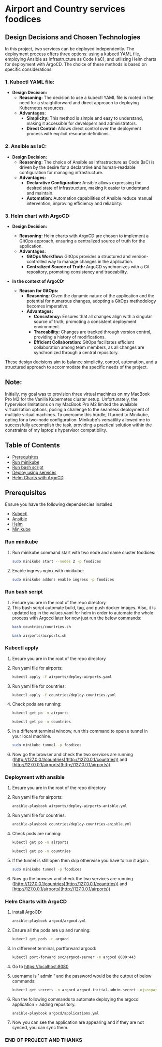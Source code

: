 # Airport and Country services foodices

## Design Decisions and Chosen Technologies

In this project, two services can be deployed independently. The deployment process offers three options: using a kubectl YAML file, employing Ansible as Infrastructure as Code (IaC), and utilizing Helm charts for deployment with ArgoCD. The choice of these methods is based on specific considerations:

### 1. Kubectl YAML file:

- **Design Decision:**
  - **Reasoning:** The decision to use a kubectl YAML file is rooted in the need for a straightforward and direct approach to deploying Kubernetes resources.
  - **Advantages:**
    - **Simplicity:** This method is simple and easy to understand, making it accessible for developers and administrators.
    - **Direct Control:** Allows direct control over the deployment process with explicit resource definitions.

### 2. Ansible as IaC:

- **Design Decision:**
  - **Reasoning:** The choice of Ansible as Infrastructure as Code (IaC) is driven by the desire for a declarative and human-readable configuration for managing infrastructure.
  - **Advantages:**
    - **Declarative Configuration:** Ansible allows expressing the desired state of infrastructure, making it easier to understand and maintain.
    - **Automation:** Automation capabilities of Ansible reduce manual intervention, improving efficiency and reliability.

### 3. Helm chart with ArgoCD:

- **Design Decision:**
  - **Reasoning:** Helm charts with ArgoCD are chosen to implement a GitOps approach, ensuring a centralized source of truth for the application.
  - **Advantages:**
    - **GitOps Workflow:** GitOps provides a structured and version-controlled way to manage changes in the application.
    - **Centralized Source of Truth:** ArgoCD synchronizes with a Git repository, promoting consistency and traceability.

- **In the context of ArgoCD:**
  - **Reason for GitOps:**
    - **Reasoning:** Given the dynamic nature of the application and the potential for numerous changes, adopting a GitOps methodology becomes imperative.
    - **Advantages:**
      - **Consistency:** Ensures that all changes align with a singular source of truth, promoting a consistent deployment environment.
      - **Traceability:** Changes are tracked through version control, providing a history of modifications.
      - **Efficient Collaboration:** GitOps facilitates efficient collaboration among team members, as all changes are synchronized through a central repository.

These design decisions aim to balance simplicity, control, automation, and a structured approach to accommodate the specific needs of the project.

## **Note:**

Initially, my goal was to provision three virtual machines on my MacBook Pro M2 for the Vanilla Kubernetes cluster setup. Unfortunately, the hypervisor limitations on my MacBook Pro M2 limited the available virtualization options, posing a challenge to the seamless deployment of multiple virtual machines. To overcome this hurdle, I turned to Minikube, opting for a two-node configuration. Minikube's versatility allowed me to successfully accomplish the task, providing a practical solution within the constraints of my laptop's hypervisor compatibility.

## Table of Contents

- [Prerequisites](#prerequisites)
- [Run minikube](#run-minikube)
- [Run bash script](#run-bash-script)
- [Deploy using services ](#kubectl-apply)
- [Helm Charts with ArgoCD](#helm-charts-with-argocd)

## Prerequisites

Ensure you have the following dependencies installed:

- [Kubectl](https://kubernetes.io/docs/tasks/tools/install-kubectl/)
- [Ansible](https://docs.ansible.com/ansible/latest/installation_guide/intro_installation.html)
- [Helm](https://helm.sh/docs/intro/install/)
- [Minikube](https://minikube.sigs.k8s.io/docs/start/)

### Run minikube

1. Run minikube command start with two node and name cluster foodices:

    ```bash
    sudo minikube start --nodes 2 -p foodices
    ```

2. Enable ingress nginx with minikube:

    ```bash
    sudo minikube addons enable ingress -p foodices
    ```
### Run bash script
1. Ensure you are in the root of the repo directory
2. This bash script automate build, tag, and push docker images. Also, it is updated tag in the values.yaml for helm in order to automate the whole process with Argocd later for now just run the below commands:
    ```bash
    bash countries/countries.sh
    ```
    ```bash
    bash airports/airports.sh
    ```
### Kubectl apply

1. Ensure you are in the root of the repo directory

2. Run yaml file for airports:

    ```bash
    kubectl apply -f airports/deploy-airports.yaml
    ```
3. Run yaml file for countries:

    ```bash
    kubectl apply -f countries/deploy-countries.yaml
    ```
4. Check pods are running:
    ```bash
    kubectl get po -n airports
    ```
    ```bash
    kubectl get po -n countries
    ```
5. In a different terminal window, run this command to open a tunnel in your local machine.
    ```bash
    sudo minikube tunnel -p foodices
    ```
6. Now go the browser and check the two services are running ([http://127.0.0.1/countries](http://127.0.0.1/countries)) and [http://127.0.0.1/airports](http://127.0.0.1/airports))


### Deployment with ansible
1. Ensure you are in the root of the repo directory

2. Run yaml file for airports:

    ```bash
    ansible-playbook airports/deploy-airports-anisble.yml
    ```
3. Run yaml file for countries:

    ```bash
    ansible-playbook countries/deploy-countries-anisble.yml
    ```
4. Check pods are running:
    ```bash
    kubectl get po -n airports
    ```
    ```bash
    kubectl get po -n countries
    ```
5. If the tunnel is still open then skip otherwise you have to run it again.
    ```bash
    sudo minikube tunnel -p foodices
    ```
6. Now go the browser and check the two services are running ([http://127.0.0.1/countries](http://127.0.0.1/countries)) and [http://127.0.0.1/airports](http://127.0.0.1/airports))
### Helm Charts with ArgoCD

1. Install ArgoCD:

    ```bash
    ansible-playbook argocd/argocd.yml
    ```

2. Ensure all the pods are up and running:

    ```bash
    kubectl get pods -n argocd
    ```
3. In differenet terminal, portforward argocd:

    ```bash
    kubectl port-forward svc/argocd-server -n argocd 8080:443
    ```
4. Go to [https://localhost:8080](https://localhost:8080)
5. username is ' admin ' and the password would be the output of below commands:
    ```bash
    kubectl get secrets -n argocd argocd-initial-admin-secret -ojsonpath={'.data.password'} | base64 -d ; echo ""
    ```
6. Run the following commands to automate deploying the argocd application + adding repository.
    ```bash
    ansible-playbook argocd/applications.yml 
    ```
7. Now you can see the application are appearing and if they are not synced, you can sync them.

### END OF PROJECT AND THANKS